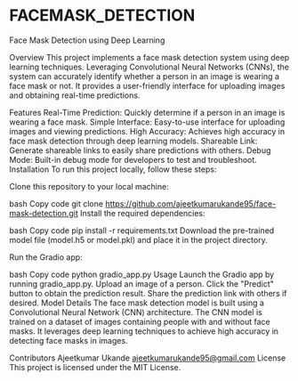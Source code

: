 # FACEMASK_DETECTION
Face Mask Detection using Deep Learning

Overview
This project implements a face mask detection system using deep learning techniques. Leveraging Convolutional Neural Networks (CNNs), the system can accurately identify whether a person in an image is wearing a face mask or not. It provides a user-friendly interface for uploading images and obtaining real-time predictions.

Features
Real-Time Prediction: Quickly determine if a person in an image is wearing a face mask.
Simple Interface: Easy-to-use interface for uploading images and viewing predictions.
High Accuracy: Achieves high accuracy in face mask detection through deep learning models.
Shareable Link: Generate shareable links to easily share predictions with others.
Debug Mode: Built-in debug mode for developers to test and troubleshoot.
Installation
To run this project locally, follow these steps:

Clone this repository to your local machine:

bash
Copy code
git clone https://github.com/ajeetkumarukande95/face-mask-detection.git
Install the required dependencies:

bash
Copy code
pip install -r requirements.txt
Download the pre-trained model file (model.h5 or model.pkl) and place it in the project directory.

Run the Gradio app:

bash
Copy code
python gradio_app.py
Usage
Launch the Gradio app by running gradio_app.py.
Upload an image of a person.
Click the "Predict" button to obtain the prediction result.
Share the prediction link with others if desired.
Model Details
The face mask detection model is built using a Convolutional Neural Network (CNN) architecture. The CNN model is trained on a dataset of images containing people with and without face masks. It leverages deep learning techniques to achieve high accuracy in detecting face masks in images.

Contributors
Ajeetkumar Ukande ajeetkumarukande95@gmail.com
License
This project is licensed under the MIT License.






